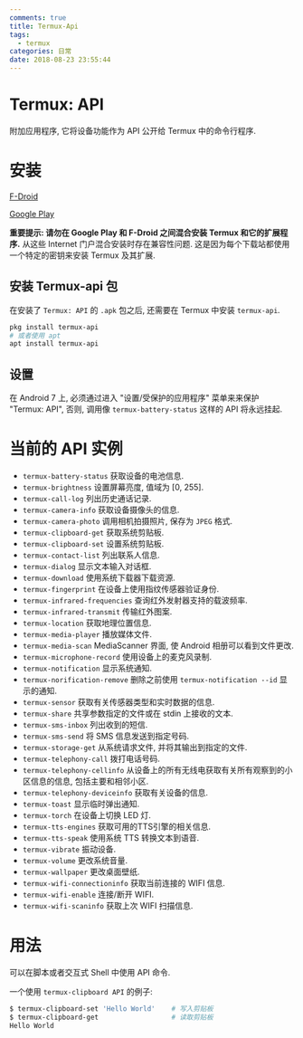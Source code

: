 ```yaml
---
comments: true
title: Termux-Api
tags:
  - termux
categories: 日常
date: 2018-08-23 23:55:44
---
```


# Termux: API

附加应用程序, 它将设备功能作为 API 公开给 Termux 中的命令行程序.

# 安装

[F-Droid](https://f-droid.org/packages/com.termux.api/)

[Google Play](https://play.google.com/store/apps/details?id=com.termux.api)

**重要提示: 请勿在 Google Play 和 F-Droid 之间混合安装 Termux 和它的扩展程序.**  从这些 Internet 门户混合安装时存在兼容性问题. 这是因为每个下载站都使用一个特定的密钥来安装 Termux 及其扩展.

## 安装 Termux-api 包

在安装了 `Termux: API` 的 `.apk` 包之后, 还需要在 Termux 中安装 `termux-api`.

```sh
pkg install termux-api
# 或者使用 apt
apt install termux-api
```

## 设置

在 Android 7 上, 必须通过进入 "设置/受保护的应用程序" 菜单来来保护 "Termux: API", 否则, 调用像 `termux-battery-status` 这样的 API 将永远挂起.

# 当前的 API 实例

- `termux-battery-status`               获取设备的电池信息.
- `termux-brightness`                   设置屏幕亮度, 值域为 [0, 255].
- `termux-call-log`                     列出历史通话记录.
- `termux-camera-info`                  获取设备摄像头的信息.
- `termux-camera-photo`                 调用相机拍摄照片, 保存为 `JPEG` 格式.
- `termux-clipboard-get`                获取系统剪贴板.
- `termux-clipboard-set`                设置系统剪贴板.
- `termux-contact-list`                 列出联系人信息.
- `termux-dialog`                       显示文本输入对话框.
- `termux-download`                     使用系统下载器下载资源.
- `termux-fingerprint`                  在设备上使用指纹传感器验证身份.
- `termux-infrared-frequencies`         查询红外发射器支持的载波频率.
- `termux-infrared-transmit`            传输红外图案.
- `termux-location`                     获取地理位置信息.
- `termux-media-player`                 播放媒体文件.
- `termux-media-scan`                   MediaScanner 界面, 使 Android 相册可以看到文件更改.
- `termux-microphone-record`            使用设备上的麦克风录制.
- `termux-notification`                 显示系统通知.
- `termux-norification-remove`          删除之前使用 `termux-notification --id` 显示的通知.
- `termux-sensor`                       获取有关传感器类型和实时数据的信息.
- `termux-share`                        共享参数指定的文件或在 stdin 上接收的文本.
- `termux-sms-inbox`                    列出收到的短信.
- `termux-sms-send`                     将 SMS 信息发送到指定号码.
- `termux-storage-get`                  从系统请求文件, 并将其输出到指定的文件.
- `termux-telephony-call`               拨打电话号码.
- `termux-telephony-cellinfo`           从设备上的所有无线电获取有关所有观察到的小区信息的信息, 包括主要和相邻小区.
- `termux-telephony-deviceinfo`         获取有关设备的信息.
- `termux-toast`                        显示临时弹出通知.
- `termux-torch`                        在设备上切换 LED 灯.
- `termux-tts-engines`                  获取可用的TTS引擎的相关信息.
- `termux-tts-speak`                    使用系统 TTS 转换文本到语音.
- `termux-vibrate`                      振动设备.
- `termux-volume`                       更改系统音量.
- `termux-wallpaper`                    更改桌面壁纸.
- `termux-wifi-connectioninfo`          获取当前连接的 WIFI 信息.
- `termux-wifi-enable`                  连接/断开 WIFI.
- `termux-wifi-scaninfo`                获取上次 WIFI 扫描信息.

# 用法

可以在脚本或者交互式 Shell 中使用 API 命令.

一个使用 `termux-clipboard API` 的例子:

```sh
$ termux-clipboard-set 'Hello World'    # 写入剪贴板
$ termux-clipboard-get                  # 读取剪贴板
Hello World
```
